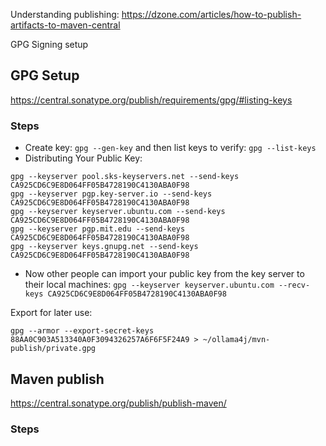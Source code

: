 Understanding publishing:
https://dzone.com/articles/how-to-publish-artifacts-to-maven-central

GPG Signing setup

## GPG Setup

https://central.sonatype.org/publish/requirements/gpg/#listing-keys

### Steps

- Create key: `gpg --gen-key` and then list keys to verify: `gpg --list-keys`
- Distributing Your Public Key:

```
gpg --keyserver pool.sks-keyservers.net --send-keys CA925CD6C9E8D064FF05B4728190C4130ABA0F98
gpg --keyserver pgp.key-server.io --send-keys CA925CD6C9E8D064FF05B4728190C4130ABA0F98
gpg --keyserver keyserver.ubuntu.com --send-keys CA925CD6C9E8D064FF05B4728190C4130ABA0F98
gpg --keyserver pgp.mit.edu --send-keys CA925CD6C9E8D064FF05B4728190C4130ABA0F98
gpg --keyserver keys.gnupg.net --send-keys CA925CD6C9E8D064FF05B4728190C4130ABA0F98
```

- Now other people can import your public key from the key server to their local
  machines: `gpg --keyserver keyserver.ubuntu.com --recv-keys CA925CD6C9E8D064FF05B4728190C4130ABA0F98`

Export for later use:

```shell
gpg --armor --export-secret-keys 88AA0C903A513340A0F3094326257A6F6F5F24A9 > ~/ollama4j/mvn-publish/private.gpg
```

## Maven publish

https://central.sonatype.org/publish/publish-maven/

### Steps